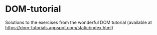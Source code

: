 # DOM-tutorial
Solutions to the exercises from the wonderful DOM tutorial (available at https://dom-tutorials.appspot.com/static/index.html)
